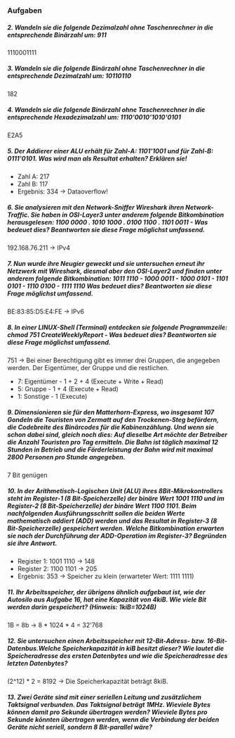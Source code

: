 ### Aufgaben

##### 2. Wandeln sie die folgende Dezimalzahl ohne Taschenrechner in die entsprechende Binärzahl um: 911
1110001111

##### 3. Wandeln sie die folgende Binärzahl ohne Taschenrechner in die entsprechende Dezimalzahl um: 10110110
182

##### 4. Wandeln sie die folgende Binärzahl ohne Taschenrechner in die entsprechende Hexadezimalzahl um: 1110'0010'1010'0101
E2A5

##### 5. Der Addierer einer ALU erhält für Zahl-A: 1101'1001 und für Zahl-B: 0111'0101. Was wird man als Resultat erhalten? Erklären sie!
- Zahl A: 217
- Zahl B: 117
- Ergebnis: 334 -> Dataoverflow!

##### 6. Sie analysieren mit den Network-Sniffer Wireshark ihren Network-Traffic. Sie haben in OSI-Layer3 unter anderem folgende Bitkombination herausgelesen: 1100 0000 . 1010 1000 . 0100 1100 . 1101 0011 - Was bedeuet dies? Beantworten sie diese Frage möglichst umfassend.
192.168.76.211 -> IPv4

##### 7. Nun wurde ihre Neugier geweckt und sie untersuchen erneut ihr Netzwerk mit Wireshark, diesmal aber den  OSI-Layer2 und finden unter anderem folgende Bitkombination: 1011 1110 - 1000 0011 - 1000 0101 - 1101 0101 - 1110 0100 - 1111 1110 Was bedeuet dies? Beantworten sie diese Frage möglichst umfassend.
BE:83:85:D5:E4:FE -> IPv6

##### 8. In einer LINUX-Shell (Terminal) entdecken sie folgende Programmzeile: chmod 751 CreateWeeklyReport - Was bedeuet dies? Beantworten sie diese Frage möglichst umfassend.
751 -> Bei einer Berechtigung gibt es immer drei Gruppen, die angegeben werden. Der Eigentümer, der Gruppe und die restlichen.
- 7: Eigentümer - 1 + 2 + 4 (Execute + Write + Read)
- 5: Gruppe - 1 + 4 (Execute + Read)
- 1: Sonstige - 1 (Execute)

##### 9. Dimensionieren sie für den Matterhorn-Express, wo insgesamt 107 Gondeln die Touristen von Zermatt auf den Trockenen-Steg befördern, die Codebreite des Binärcodes für die Kabinenzählung. Und wenn sie schon dabei sind, gleich noch dies: Auf dieselbe Art möchte der Betreiber die Anzahl Touristen pro Tag ermitteln. Die Bahn ist täglich maximal 12 Stunden in Betrieb und die Förderleistung der Bahn wird mit maximal 2800 Personen pro Stunde angegeben.
7 Bit genügen

##### 10. In der Arithmetisch-Logischen Unit (ALU) ihres 8Bit-Mikrokontrollers steht im Register-1 (8 Bit-Speicherzelle) der binäre Wert 1001 1110 und im Register-2 (8 Bit-Speicherzelle) der binäre Wert 1100 1101. Beim nachfolgenden Ausführungsschritt sollen die beiden Werte mathematisch addiert (ADD) werden und das Resultat in Register-3 (8 Bit-Speicherzelle) gespeichert werden. Welche Bitkombination erwarten sie nach der Durchführung der ADD-Operation im Register-3? Begründen sie ihre Antwort.
- Register 1: 1001 1110 -> 148
- Register 2: 1100 1101 -> 205
- Ergebnis: 353 -> Speicher zu klein (erwarteter Wert: 1111 1111)

##### 11. Ihr Arbeitsspeicher, der übrigens ähnlich aufgebaut ist, wie der Autosilo aus Aufgabe 16, hat eine Kapazität von 4kiB. Wie viele Bit werden darin gespeichert? (Hinweis: 1kiB=1024B)
1B = 8b -> 8 * 1024 * 4 = 32'768

##### 12. Sie untersuchen einen Arbeitsspeicher mit 12-Bit-Adress- bzw. 16-Bit-Datenbus.Welche Speicherkapazität in kiB besitzt dieser? Wie lautet die Speicheradresse des ersten Datenbytes und wie die Speicheradresse des letzten Datenbytes?
(2^12) * 2 = 8192 -> Die Speicherkapazität beträgt 8kiB.

##### 13. Zwei Geräte sind mit einer seriellen Leitung und zusätzlichem Taktsignal verbunden. Das Taktsignal beträgt 1MHz. Wieviele Bytes können damit pro Sekunde übertragen werden? Wieviele Bytes pro Sekunde könnten übertragen werden, wenn die Verbindung der beiden Geräte nicht seriell, sondern 8 Bit-parallel wäre?
